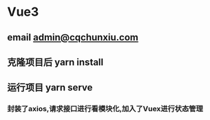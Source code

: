 # Vue3
## email admin@cqchunxiu.com
## 克隆项目后 yarn install
## 运行项目 yarn serve
### 封装了axios,请求接口进行看模块化,加入了Vuex进行状态管理